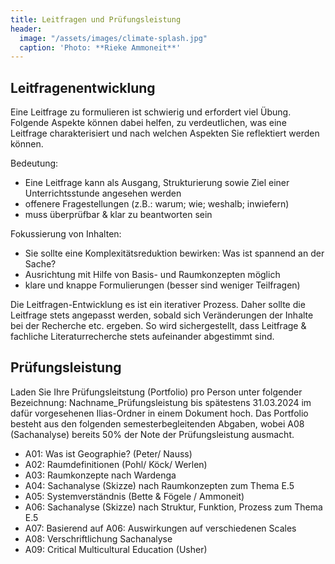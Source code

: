 ```yaml
---
title: Leitfragen und Prüfungsleistung
header:
  image: "/assets/images/climate-splash.jpg"
  caption: 'Photo: **Rieke Ammoneit**'
---
```


## Leitfragenentwicklung 
Eine Leitfrage zu formulieren ist schwierig und erfordert viel Übung. Folgende Aspekte können dabei helfen, zu verdeutlichen, was eine Leitfrage charakterisiert und nach welchen Aspekten Sie reflektiert werden können.

Bedeutung: 
* Eine Leitfrage kann als Ausgang, Strukturierung sowie Ziel einer Unterrichtsstunde angesehen werden
* offenere Fragestellungen (z.B.: warum; wie; weshalb; inwiefern)
* muss überprüfbar & klar zu beantworten sein

Fokussierung von Inhalten:
* Sie sollte eine Komplexitätsreduktion bewirken: Was ist spannend an der Sache?
* Ausrichtung mit Hilfe von Basis- und Raumkonzepten möglich
* klare und knappe Formulierungen (besser sind weniger Teilfragen)

Die Leitfragen-Entwicklung es ist ein iterativer Prozess. Daher sollte die Leitfrage stets angepasst werden, sobald sich Veränderungen der Inhalte bei der Recherche etc. ergeben. So wird sichergestellt, dass Leitfrage & fachliche Literaturrecherche stets aufeinander abgestimmt sind. 
 

## Prüfungsleistung 

Laden Sie Ihre Prüfungsleitstung (Portfolio) pro Person unter folgender Bezeichnung: Nachname_Prüfungsleistung bis spätestens 31.03.2024 im dafür vorgesehenen Ilias-Ordner in einem Dokument hoch.
Das Portfolio besteht aus den folgenden semesterbegleitenden Abgaben, wobei A08 (Sachanalyse) bereits 50% der Note der Prüfungsleistung ausmacht.

* A01: Was ist Geographie? (Peter/ Nauss)
* A02: Raumdefinitionen (Pohl/ Köck/ Werlen)
* A03: Raumkonzepte nach Wardenga
* A04: Sachanalyse (Skizze) nach Raumkonzepten zum Thema E.5
* A05: Systemverständnis (Bette & Fögele / Ammoneit)
* A06: Sachanalyse (Skizze) nach Struktur, Funktion, Prozess zum Thema E.5
* A07: Basierend auf A06: Auswirkungen auf verschiedenen Scales
* A08: Verschriftlichung Sachanalyse
* A09: Critical Multicultural Education (Usher)

